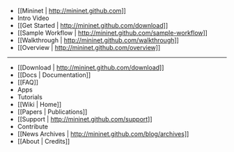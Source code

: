 * [[Mininet | http://mininet.github.com]]
* Intro Video
* [[Get Started | http://mininet.github.com/download]]
* [[Sample Workflow | http://mininet.github.com/sample-workflow]]
* [[Walkthrough | http://mininet.github.com/walkthrough]]
* [[Overview | http://mininet.github.com/overview]]
---
* [[Download | http://mininet.github.com/download]]
* [[Docs | Documentation]]
* [[FAQ]]
* Apps
* Tutorials
* [[Wiki | Home]]
* [[Papers | Publications]]
* [[Support | http://mininet.github.com/support]]
* Contribute
* [[News Archives | http://mininet.github.com/blog/archives]]
* [[About | Credits]]
